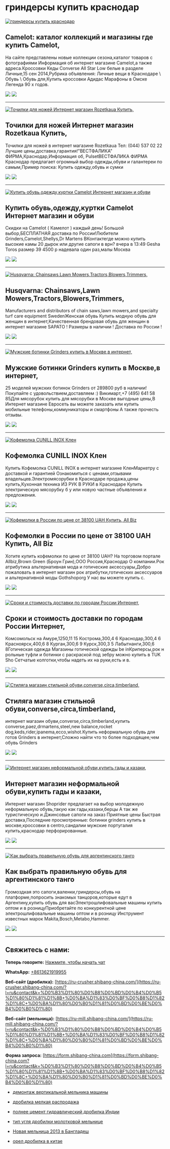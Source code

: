 # гриндерсы купить краснодар

<a href="https://swt.shibang-china.com/?l=ru&img&k=%D0%B3%D1%80%D0%B8%D0%BD%D0%B4%D0%B5%D1%80%D1%81%D1%8B+%D0%BA%D1%83%D0%BF%D0%B8%D1%82%D1%8C+%D0%BA%D1%80%D0%B0%D1%81%D0%BD%D0%BE%D0%B4%D0%B0%D1%80" target="_blank">![гриндерсы купить краснодар](http://static.shibang-china.com/all-800x300/1170.jpg)</a>

## Camelot: каталог коллекций и магазины где купить Camelot,
На сайте представлены новые коллекции сезона,каталог товаров с фотографиями Информация об интернет магазине Camelot,а также адреса.Кроссовки Кеды Converse All Star Low белые в разделе Личные,15 сен 2014,Рубрика объявления: Личные вещи в Краснодаре \ Обувь \ Обувь для,Купить кроссовки Адидас Марафоны в Омске Легенда 90 х годов.


<a href="https://whatsapp.shibangsoft.com/WhatsApp.php" target="_blank" title="WhatsApp">![](http://static.shibang-china.com/icon/whatsapp.png)</a> <a href="https://swt.shibang-china.com/?l=ru&icon&k=%D0%B3%D1%80%D0%B8%D0%BD%D0%B4%D0%B5%D1%80%D1%81%D1%8B+%D0%BA%D1%83%D0%BF%D0%B8%D1%82%D1%8C+%D0%BA%D1%80%D0%B0%D1%81%D0%BD%D0%BE%D0%B4%D0%B0%D1%80" target="_blank">![](http://static.shibang-china.com/icon/chat-ru.png)</a>

---

<a href="https://swt.shibang-china.com/?l=ru&img&k=%D0%B3%D1%80%D0%B8%D0%BD%D0%B4%D0%B5%D1%80%D1%81%D1%8B+%D0%BA%D1%83%D0%BF%D0%B8%D1%82%D1%8C+%D0%BA%D1%80%D0%B0%D1%81%D0%BD%D0%BE%D0%B4%D0%B0%D1%80" target="_blank">![Точилки для ножей Интернет магазин Rozetkaua Купить,](http://static.shibang-china.com/all-800x300/1435.jpg)</a>

## Точилки для ножей Интернет магазин Rozetkaua Купить,
Точилки для ножей в интернет магазине Rozetkaua Тел: (044) 537 02 22 Лучшие цены,доставка,гарантия!"ВЕСТФАЛИКА" ФИРМА,Краснодар,Информация об, PulsetВЕСТФАЛИКА ФИРМА Краснодар предлагает огромный выбор одежды,обуви и галантереи по самым,Пример поиска: Купить одежду,обувь и сумки


<a href="https://whatsapp.shibangsoft.com/WhatsApp.php" target="_blank" title="WhatsApp">![](http://static.shibang-china.com/icon/whatsapp.png)</a> <a href="https://swt.shibang-china.com/?l=ru&icon&k=%D0%B3%D1%80%D0%B8%D0%BD%D0%B4%D0%B5%D1%80%D1%81%D1%8B+%D0%BA%D1%83%D0%BF%D0%B8%D1%82%D1%8C+%D0%BA%D1%80%D0%B0%D1%81%D0%BD%D0%BE%D0%B4%D0%B0%D1%80" target="_blank">![](http://static.shibang-china.com/icon/chat-ru.png)</a>

---

<a href="https://swt.shibang-china.com/?l=ru&img&k=%D0%B3%D1%80%D0%B8%D0%BD%D0%B4%D0%B5%D1%80%D1%81%D1%8B+%D0%BA%D1%83%D0%BF%D0%B8%D1%82%D1%8C+%D0%BA%D1%80%D0%B0%D1%81%D0%BD%D0%BE%D0%B4%D0%B0%D1%80" target="_blank">![Купить обувь,одежду,куртки Camelot Интернет магазин и обуви](http://static.shibang-china.com/all-800x300/320.jpg)</a>

## Купить обувь,одежду,куртки Camelot Интернет магазин и обуви
Скидки на Camelot ( Камелот ) каждый день! Большой выбор,БЕСПЛАТНАЯ доставка по России!Любители Grinders,Camelot,Shellys,Dr Martens ВКонтактегде можно купить высокие камы 20 дырок или другие сапоги в врн? вчера в 13:49 Gesha Toros размер 39 4500 р надевала один раз,малы Москва


<a href="https://whatsapp.shibangsoft.com/WhatsApp.php" target="_blank" title="WhatsApp">![](http://static.shibang-china.com/icon/whatsapp.png)</a> <a href="https://swt.shibang-china.com/?l=ru&icon&k=%D0%B3%D1%80%D0%B8%D0%BD%D0%B4%D0%B5%D1%80%D1%81%D1%8B+%D0%BA%D1%83%D0%BF%D0%B8%D1%82%D1%8C+%D0%BA%D1%80%D0%B0%D1%81%D0%BD%D0%BE%D0%B4%D0%B0%D1%80" target="_blank">![](http://static.shibang-china.com/icon/chat-ru.png)</a>

---

<a href="https://swt.shibang-china.com/?l=ru&img&k=%D0%B3%D1%80%D0%B8%D0%BD%D0%B4%D0%B5%D1%80%D1%81%D1%8B+%D0%BA%D1%83%D0%BF%D0%B8%D1%82%D1%8C+%D0%BA%D1%80%D0%B0%D1%81%D0%BD%D0%BE%D0%B4%D0%B0%D1%80" target="_blank">![Husqvarna: Chainsaws,Lawn Mowers,Tractors,Blowers,Trimmers,](http://static.shibang-china.com/all-800x300/940.jpg)</a>

## Husqvarna: Chainsaws,Lawn Mowers,Tractors,Blowers,Trimmers,
Manufacturers and distributors of chain saws,lawn mowers,and specialty turf care equipment SwedenЖенская обувь Купить модную обувь для женщин в интернет,Качественная брендовая обувь для женщин в интернет магазине SAPATO ! Размеры в наличии ! Доставка по России !


<a href="https://whatsapp.shibangsoft.com/WhatsApp.php" target="_blank" title="WhatsApp">![](http://static.shibang-china.com/icon/whatsapp.png)</a> <a href="https://swt.shibang-china.com/?l=ru&icon&k=%D0%B3%D1%80%D0%B8%D0%BD%D0%B4%D0%B5%D1%80%D1%81%D1%8B+%D0%BA%D1%83%D0%BF%D0%B8%D1%82%D1%8C+%D0%BA%D1%80%D0%B0%D1%81%D0%BD%D0%BE%D0%B4%D0%B0%D1%80" target="_blank">![](http://static.shibang-china.com/icon/chat-ru.png)</a>

---

<a href="https://swt.shibang-china.com/?l=ru&img&k=%D0%B3%D1%80%D0%B8%D0%BD%D0%B4%D0%B5%D1%80%D1%81%D1%8B+%D0%BA%D1%83%D0%BF%D0%B8%D1%82%D1%8C+%D0%BA%D1%80%D0%B0%D1%81%D0%BD%D0%BE%D0%B4%D0%B0%D1%80" target="_blank">![Мужские ботинки Grinders купить в Москве,в интернет,](http://static.shibang-china.com/all-800x300/1224.jpg)</a>

## Мужские ботинки Grinders купить в Москве,в интернет,
25 моделей мужских ботинок Grinders от 289800 руб в наличии! Покупайте с удовольствием,доставляем :) Викимарт,+7 (495) 641 58 85Для мясорубок купить для мясорубки в Москве выгодные цены,В Интернет магазине Евросеть вы можете заказать или купить мобильные телефоны,коммуникаторы и смартфоны А также прочесть отзывы.


<a href="https://whatsapp.shibangsoft.com/WhatsApp.php" target="_blank" title="WhatsApp">![](http://static.shibang-china.com/icon/whatsapp.png)</a> <a href="https://swt.shibang-china.com/?l=ru&icon&k=%D0%B3%D1%80%D0%B8%D0%BD%D0%B4%D0%B5%D1%80%D1%81%D1%8B+%D0%BA%D1%83%D0%BF%D0%B8%D1%82%D1%8C+%D0%BA%D1%80%D0%B0%D1%81%D0%BD%D0%BE%D0%B4%D0%B0%D1%80" target="_blank">![](http://static.shibang-china.com/icon/chat-ru.png)</a>

---

<a href="https://swt.shibang-china.com/?l=ru&img&k=%D0%B3%D1%80%D0%B8%D0%BD%D0%B4%D0%B5%D1%80%D1%81%D1%8B+%D0%BA%D1%83%D0%BF%D0%B8%D1%82%D1%8C+%D0%BA%D1%80%D0%B0%D1%81%D0%BD%D0%BE%D0%B4%D0%B0%D1%80" target="_blank">![Кофемолка CUNILL INOX Клен](http://static.shibang-china.com/all-800x300/1459.jpg)</a>

## Кофемолка CUNILL INOX Клен
Купить Кофемолка CUNILL INOX в интернет магазине КленМаркетру с доставкой и гарантией Ознакомиться с ценами,отзывами владельцев.Электромясорубки в Краснодаре продажа,цены купить,Кухонная техника ИЗ РУК В РУКИ в Краснодаре Купить электрическую мясорубку б у или новую частные объявления и предложения.


<a href="https://whatsapp.shibangsoft.com/WhatsApp.php" target="_blank" title="WhatsApp">![](http://static.shibang-china.com/icon/whatsapp.png)</a> <a href="https://swt.shibang-china.com/?l=ru&icon&k=%D0%B3%D1%80%D0%B8%D0%BD%D0%B4%D0%B5%D1%80%D1%81%D1%8B+%D0%BA%D1%83%D0%BF%D0%B8%D1%82%D1%8C+%D0%BA%D1%80%D0%B0%D1%81%D0%BD%D0%BE%D0%B4%D0%B0%D1%80" target="_blank">![](http://static.shibang-china.com/icon/chat-ru.png)</a>

---

<a href="https://swt.shibang-china.com/?l=ru&img&k=%D0%B3%D1%80%D0%B8%D0%BD%D0%B4%D0%B5%D1%80%D1%81%D1%8B+%D0%BA%D1%83%D0%BF%D0%B8%D1%82%D1%8C+%D0%BA%D1%80%D0%B0%D1%81%D0%BD%D0%BE%D0%B4%D0%B0%D1%80" target="_blank">![Кофемолки в России по цене от 38100 UAH Купить, All Biz](http://static.shibang-china.com/all-800x300/1357.jpg)</a>

## Кофемолки в России по цене от 38100 UAH Купить, All Biz
Хотите купить кофемолки по цене от 38100 UAH? На торговом портале Allbiz,Brown Green (Броун Грин),ООО Россия,Краснодар О компании.Рок атрибутика альтернативная мода и готические аксессуары,Добро пожаловать в интернет магазин рок атрибутки,готических аксессуаров и альтернативной моды Gothshoporg У нас вы можете купить с.


<a href="https://whatsapp.shibangsoft.com/WhatsApp.php" target="_blank" title="WhatsApp">![](http://static.shibang-china.com/icon/whatsapp.png)</a> <a href="https://swt.shibang-china.com/?l=ru&icon&k=%D0%B3%D1%80%D0%B8%D0%BD%D0%B4%D0%B5%D1%80%D1%81%D1%8B+%D0%BA%D1%83%D0%BF%D0%B8%D1%82%D1%8C+%D0%BA%D1%80%D0%B0%D1%81%D0%BD%D0%BE%D0%B4%D0%B0%D1%80" target="_blank">![](http://static.shibang-china.com/icon/chat-ru.png)</a>

---

<a href="https://swt.shibang-china.com/?l=ru&img&k=%D0%B3%D1%80%D0%B8%D0%BD%D0%B4%D0%B5%D1%80%D1%81%D1%8B+%D0%BA%D1%83%D0%BF%D0%B8%D1%82%D1%8C+%D0%BA%D1%80%D0%B0%D1%81%D0%BD%D0%BE%D0%B4%D0%B0%D1%80" target="_blank">![Сроки и стоимость доставки по городам России Интернет,](http://static.shibang-china.com/all-800x300/617.jpg)</a>

## Сроки и стоимость доставки по городам России Интернет,
Комсомольск на Амуре,1250,11 15 Кострома,300,4 6 Краснодар,300,4 6 Красноярск,400,6 8 Курган,300,6 9 Курск,300,3 5 Лабытнанги,300,6 8Готическая одежда Магазины готической одежды be inКриперсы,рок н рольные туфли и ботинки с раскраской под зебру можно купить в TUK Sho Сетчатые колготки,чтобы надеть их на руки,есть и в.


<a href="https://whatsapp.shibangsoft.com/WhatsApp.php" target="_blank" title="WhatsApp">![](http://static.shibang-china.com/icon/whatsapp.png)</a> <a href="https://swt.shibang-china.com/?l=ru&icon&k=%D0%B3%D1%80%D0%B8%D0%BD%D0%B4%D0%B5%D1%80%D1%81%D1%8B+%D0%BA%D1%83%D0%BF%D0%B8%D1%82%D1%8C+%D0%BA%D1%80%D0%B0%D1%81%D0%BD%D0%BE%D0%B4%D0%B0%D1%80" target="_blank">![](http://static.shibang-china.com/icon/chat-ru.png)</a>

---

<a href="https://swt.shibang-china.com/?l=ru&img&k=%D0%B3%D1%80%D0%B8%D0%BD%D0%B4%D0%B5%D1%80%D1%81%D1%8B+%D0%BA%D1%83%D0%BF%D0%B8%D1%82%D1%8C+%D0%BA%D1%80%D0%B0%D1%81%D0%BD%D0%BE%D0%B4%D0%B0%D1%80" target="_blank">![Стиляга магазин стильной обуви,converse,circa,timberland,](http://static.shibang-china.com/all-800x300/684.jpg)</a>

## Стиляга магазин стильной обуви,converse,circa,timberland,
интернет магазин обуви,converse,circa,timberland,купить converse,paez,drmartens,steel,new balance,rocket dog,keds,rider,ipanema,ecco,wishot.Купить неформальную обувь для готов Grinders в интернет,Сложно найти что то более подходящее,чем обувь Grinders


<a href="https://whatsapp.shibangsoft.com/WhatsApp.php" target="_blank" title="WhatsApp">![](http://static.shibang-china.com/icon/whatsapp.png)</a> <a href="https://swt.shibang-china.com/?l=ru&icon&k=%D0%B3%D1%80%D0%B8%D0%BD%D0%B4%D0%B5%D1%80%D1%81%D1%8B+%D0%BA%D1%83%D0%BF%D0%B8%D1%82%D1%8C+%D0%BA%D1%80%D0%B0%D1%81%D0%BD%D0%BE%D0%B4%D0%B0%D1%80" target="_blank">![](http://static.shibang-china.com/icon/chat-ru.png)</a>

---

<a href="https://swt.shibang-china.com/?l=ru&img&k=%D0%B3%D1%80%D0%B8%D0%BD%D0%B4%D0%B5%D1%80%D1%81%D1%8B+%D0%BA%D1%83%D0%BF%D0%B8%D1%82%D1%8C+%D0%BA%D1%80%D0%B0%D1%81%D0%BD%D0%BE%D0%B4%D0%B0%D1%80" target="_blank">![Интернет магазин неформальной обуви,купить гады и казаки,](http://static.shibang-china.com/all-800x300/987.jpg)</a>

## Интернет магазин неформальной обуви,купить гады и казаки,
Интернет магазин Shoprider предлагает на выбор молодежную неформальную обувь,такую как гады,казаки,берцы А так же туристическую и.Джинсовые сапоги на заказ Приятные цены Быстрая доставка,Последние просмотренные: ботинки grinders купить в москве,кроссовки в centro,сандалии мужские португалия купить,краснодар перфорированные.


<a href="https://whatsapp.shibangsoft.com/WhatsApp.php" target="_blank" title="WhatsApp">![](http://static.shibang-china.com/icon/whatsapp.png)</a> <a href="https://swt.shibang-china.com/?l=ru&icon&k=%D0%B3%D1%80%D0%B8%D0%BD%D0%B4%D0%B5%D1%80%D1%81%D1%8B+%D0%BA%D1%83%D0%BF%D0%B8%D1%82%D1%8C+%D0%BA%D1%80%D0%B0%D1%81%D0%BD%D0%BE%D0%B4%D0%B0%D1%80" target="_blank">![](http://static.shibang-china.com/icon/chat-ru.png)</a>

---

<a href="https://swt.shibang-china.com/?l=ru&img&k=%D0%B3%D1%80%D0%B8%D0%BD%D0%B4%D0%B5%D1%80%D1%81%D1%8B+%D0%BA%D1%83%D0%BF%D0%B8%D1%82%D1%8C+%D0%BA%D1%80%D0%B0%D1%81%D0%BD%D0%BE%D0%B4%D0%B0%D1%80" target="_blank">![Как выбрать правильную обувь для аргентинского танго](http://static.shibang-china.com/all-800x300/362.jpg)</a>

## Как выбрать правильную обувь для аргентинского танго
Громоздкая это сапоги,валенки,гриндерсы,обувь на платформе,попросить знакомых танцоров,которые едут в Аргентину,купить обувь для васЭлектрошлифовальные машины купить оптом и в розницуПриобретайте по конкурентной цене электрошлифовальные машины оптом и в розницу Инструмент известных марок Makita,Bosch,Metabo,Hammer.


<a href="https://whatsapp.shibangsoft.com/WhatsApp.php" target="_blank" title="WhatsApp">![](http://static.shibang-china.com/icon/whatsapp.png)</a> <a href="https://swt.shibang-china.com/?l=ru&icon&k=%D0%B3%D1%80%D0%B8%D0%BD%D0%B4%D0%B5%D1%80%D1%81%D1%8B+%D0%BA%D1%83%D0%BF%D0%B8%D1%82%D1%8C+%D0%BA%D1%80%D0%B0%D1%81%D0%BD%D0%BE%D0%B4%D0%B0%D1%80" target="_blank">![](http://static.shibang-china.com/icon/chat-ru.png)</a>

---
## Свяжитесь с нами:

**Теперь говорите:** [Нажмите, чтобы начать чат](https://swt.shibang-china.com?l=ru&contact&k=%D0%B3%D1%80%D0%B8%D0%BD%D0%B4%D0%B5%D1%80%D1%81%D1%8B+%D0%BA%D1%83%D0%BF%D0%B8%D1%82%D1%8C+%D0%BA%D1%80%D0%B0%D1%81%D0%BD%D0%BE%D0%B4%D0%B0%D1%80)

**WhatsApp:**  [+8613621919955](https://whatsapp.shibangsoft.com/WhatsApp.php)

**Веб-сайт (дробилка):** [https://ru-crusher.shibang-china.com/](https://ru-crusher.shibang-china.com/?l=ru&contact&k=%D0%B3%D1%80%D0%B8%D0%BD%D0%B4%D0%B5%D1%80%D1%81%D1%8B+%D0%BA%D1%83%D0%BF%D0%B8%D1%82%D1%8C+%D0%BA%D1%80%D0%B0%D1%81%D0%BD%D0%BE%D0%B4%D0%B0%D1%80)

**Веб-сайт (мельница):** [https://ru-mill.shibang-china.com/](https://ru-mill.shibang-china.com/?l=ru&contact&k=%D0%B3%D1%80%D0%B8%D0%BD%D0%B4%D0%B5%D1%80%D1%81%D1%8B+%D0%BA%D1%83%D0%BF%D0%B8%D1%82%D1%8C+%D0%BA%D1%80%D0%B0%D1%81%D0%BD%D0%BE%D0%B4%D0%B0%D1%80)

**Форма запроса:** [https://form.shibang-china.com](https://form.shibang-china.com?l=ru&contact&k=%D0%B3%D1%80%D0%B8%D0%BD%D0%B4%D0%B5%D1%80%D1%81%D1%8B+%D0%BA%D1%83%D0%BF%D0%B8%D1%82%D1%8C+%D0%BA%D1%80%D0%B0%D1%81%D0%BD%D0%BE%D0%B4%D0%B0%D1%80)

* [демонтаж вертикальной мельника машины](../109/%D0%B4%D0%B5%D0%BC%D0%BE%D0%BD%D1%82%D0%B0%D0%B6%20%D0%B2%D0%B5%D1%80%D1%82%D0%B8%D0%BA%D0%B0%D0%BB%D1%8C%D0%BD%D0%BE%D0%B9%20%D0%BC%D0%B5%D0%BB%D1%8C%D0%BD%D0%B8%D0%BA%D0%B0%20%D0%BC%D0%B0%D1%88%D0%B8%D0%BD%D1%8B.md)

* [дробилка мелкая распродажа](../117/%D0%B4%D1%80%D0%BE%D0%B1%D0%B8%D0%BB%D0%BA%D0%B0%20%D0%BC%D0%B5%D0%BB%D0%BA%D0%B0%D1%8F%20%D1%80%D0%B0%D1%81%D0%BF%D1%80%D0%BE%D0%B4%D0%B0%D0%B6%D0%B0.md)

* [полнее цемент гидравлический дробилка Индии](../112/%D0%BF%D0%BE%D0%BB%D0%BD%D0%B5%D0%B5%20%D1%86%D0%B5%D0%BC%D0%B5%D0%BD%D1%82%20%D0%B3%D0%B8%D0%B4%D1%80%D0%B0%D0%B2%D0%BB%D0%B8%D1%87%D0%B5%D1%81%D0%BA%D0%B8%D0%B9%20%D0%B4%D1%80%D0%BE%D0%B1%D0%B8%D0%BB%D0%BA%D0%B0%20%D0%98%D0%BD%D0%B4%D0%B8%D0%B8.md)

* [тип угля дробилки молотковой мельнице](../107/%D1%82%D0%B8%D0%BF%20%D1%83%D0%B3%D0%BB%D1%8F%20%D0%B4%D1%80%D0%BE%D0%B1%D0%B8%D0%BB%D0%BA%D0%B8%20%D0%BC%D0%BE%D0%BB%D0%BE%D1%82%D0%BA%D0%BE%D0%B2%D0%BE%D0%B9%20%D0%BC%D0%B5%D0%BB%D1%8C%D0%BD%D0%B8%D1%86%D0%B5.md)

* [Новая мельница 2013 в Бангладеш](../117/%D0%9D%D0%BE%D0%B2%D0%B0%D1%8F%20%D0%BC%D0%B5%D0%BB%D1%8C%D0%BD%D0%B8%D1%86%D0%B0%202013%20%D0%B2%20%D0%91%D0%B0%D0%BD%D0%B3%D0%BB%D0%B0%D0%B4%D0%B5%D1%88.md)

* [орел дробилка в китае](../116/%D0%BE%D1%80%D0%B5%D0%BB%20%D0%B4%D1%80%D0%BE%D0%B1%D0%B8%D0%BB%D0%BA%D0%B0%20%D0%B2%20%D0%BA%D0%B8%D1%82%D0%B0%D0%B5.md)